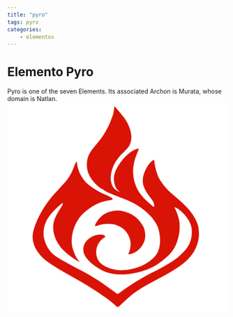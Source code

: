 ```yaml
---
title: "pyro"
tags: pyro
categories: 
    - elementos
---
```



# Elemento Pyro
Pyro is one of the seven Elements. Its associated Archon is Murata, whose domain is Natlan.
![pyro](/assets/img/pyro.png)
